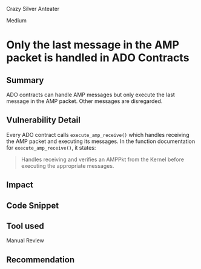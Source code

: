 Crazy Silver Anteater

Medium

# Only the last message in the AMP packet is handled in ADO Contracts

## Summary
ADO contracts can handle AMP messages but only execute the last message in the AMP packet. Other messages are disregarded.

## Vulnerability Detail
Every ADO contract calls `execute_amp_receive()` which handles receiving the AMP packet and executing its messages. In the function documentation for `execute_amp_receive()`, it states:
> Handles receiving and verifies an AMPPkt from the Kernel before executing the appropriate messages.




## Impact

## Code Snippet

## Tool used

Manual Review

## Recommendation
